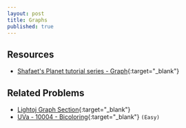 ```yaml
---
layout: post
title: Graphs
published: true
---
```


## Resources

- [Shafaet's Planet tutorial series - Graph](http://www.shafaetsplanet.com/?p=143d){:target="\_blank"}

## Related Problems

- [Lightoj Graph Section](http://lightoj.com/volume_problemcategory.php?main_category=Graph%20Theory){:target="\_blank"}
- [UVa - 10004 - Bicoloring](https://onlinejudge.org/external/100/10004.pdf){:target="\_blank"} `(Easy)`
